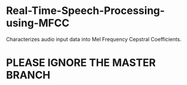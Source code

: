 # Real-Time-Speech-Processing-using-MFCC

Characterizes audio input data into Mel Frequency Cepstral Coefficients.


#  PLEASE IGNORE THE MASTER BRANCH
